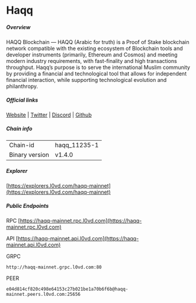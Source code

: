 # Haqq


##### Overview
HAQQ Blockchain — HAQQ (Arabic for truth) is a Proof of Stake blockchain network compatible with the existing ecosystem of Blockchain tools and developer instruments (primarily, Ethereum and Cosmos) and meeting modern industry requirements, with fast-finality and high transactions throughput. Haqq’s purpose is to serve the international Muslim community by providing a financial and technological tool that allows for independent financial interaction, while supporting technological evolution and philanthropy.


##### Official links
[Website](https://islamiccoin.net/) | [Twitter](https://twitter.com/Islamic_coin) | [Discord](https://discord.gg/islamiccoin) | [Github](https://github.com/haqq-network/)

##### Chain info

|  |  |
| ------ | ------ |
| Chain-id | haqq_11235-1 |
| Binary version | v1.4.0 |

##### Explorer
[https://explorers.l0vd.com/haqq-mainnet](https://explorers.l0vd.com/haqq-mainnet)

##### Public Endpoints
RPC
[https://haqq-mainnet.rpc.l0vd.com](https://haqq-mainnet.rpc.l0vd.com)

API
[https://haqq-mainnet.api.l0vd.com](https://haqq-mainnet.api.l0vd.com)

GRPC
```
http://haqq-mainnet.grpc.l0vd.com:80
```

PEER
```
e04d814cf820c498e64153c27b021be1a70b6f6b@haqq-mainnet.peers.l0vd.com:25656
```
